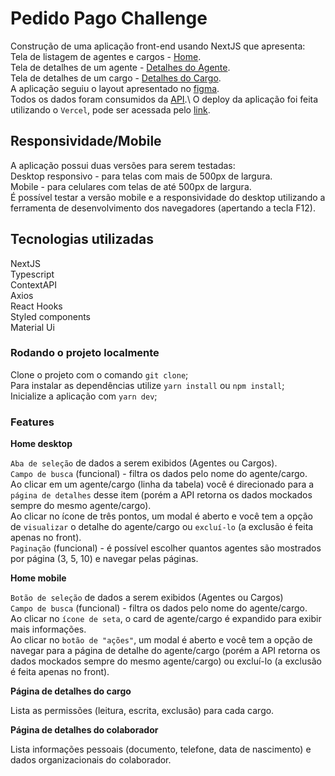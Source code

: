 # Pedido Pago Challenge

Construção de uma aplicação front-end usando NextJS que apresenta:\
Tela de listagem de agentes e cargos - [Home](https://pedido-pago-challenge-vercel.vercel.app/).\
Tela de detalhes de um agente - [Detalhes do Agente](https://pedido-pago-challenge-vercel.vercel.app/agents/1).\
Tela de detalhes de um cargo - [Detalhes do Cargo](https://pedido-pago-challenge-vercel.vercel.app/roles/1).\
A aplicação seguiu o layout apresentado no [figma](https://www.figma.com/file/yUwchJAe2BcgmmBp6Qi3Ld/Tela-de-Colaboradores---Desafio-Front-end?node-id=1167%3A11518).\
Todos os dados foram consumidos da [API](https://documenter.getpostman.com/view/17430395/UVkgxeaT).\ 
O deploy da aplicação foi feita utilizando o `Vercel`, pode ser acessada pelo [link](https://pedido-pago-challenge-vercel.vercel.app/). 


## Responsividade/Mobile

A aplicação possui duas versões para serem testadas:\
Desktop responsivo - para telas com mais de 500px de largura.\
Mobile - para celulares com telas de até 500px de largura.\
É possível testar a versão mobile e a responsividade do desktop utilizando a ferramenta de desenvolvimento dos navegadores (apertando a tecla F12).

## Tecnologias utilizadas

NextJS\
Typescript\
ContextAPI\
Axios\
React Hooks\
Styled components\
Material Ui

### Rodando o projeto localmente

Clone o projeto com o comando `git clone`;\
Para instalar as dependências utilize `yarn install` ou `npm install`;\
Inicialize a aplicação com `yarn dev`;

### Features

**Home desktop**

`Aba de seleção` de dados a serem exibidos (Agentes ou Cargos).\
`Campo de busca` (funcional) - filtra os dados pelo nome do agente/cargo.\
Ao clicar em um agente/cargo (linha da tabela) você é direcionado para a `página de detalhes` desse item (porém a API retorna os dados mockados sempre do mesmo agente/cargo).\
Ao clicar no ícone de três pontos, um modal é aberto e você tem a opção de `visualizar` o detalhe do agente/cargo ou `excluí-lo` (a exclusão é feita apenas no front).\
`Paginação` (funcional) - é possível escolher quantos agentes são mostrados por página (3, 5, 10) e navegar pelas páginas.

**Home mobile**

`Botão de seleção` de dados a serem exibidos (Agentes ou Cargos)\
`Campo de busca` (funcional) - filtra os dados pelo nome do agente/cargo.\
Ao clicar no `ícone de seta`, o card de agente/cargo é expandido para exibir mais informações.\
Ao clicar no `botão de "ações"`, um modal é aberto e você tem a opção de navegar para a página de detalhe do agente/cargo (porém a API retorna os dados mockados sempre do mesmo agente/cargo) ou excluí-lo (a exclusão é feita apenas no front).

**Página de detalhes do cargo**

Lista as permissões (leitura, escrita, exclusão) para cada cargo.

**Página de detalhes do colaborador**

Lista informações pessoais (documento, telefone, data de nascimento) e dados organizacionais do colaborador.

